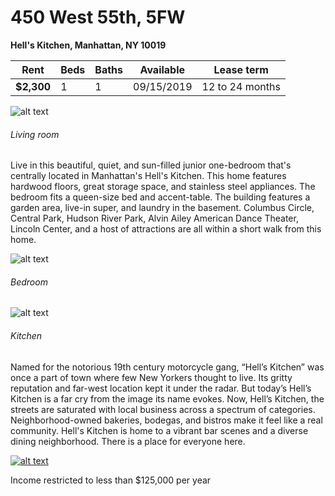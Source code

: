 # 450 West 55th, 5FW
**Hell's Kitchen, Manhattan, NY 10019**

| Rent          | Beds| Baths| Available | Lease term |
| ------------- |-------------|-------------|-------------|--------------|
| **$2,300**    | 1   | 1   | 09/15/2019 | 12 to 24 months |


![alt text](https://user-images.githubusercontent.com/5611960/61741597-3c7f8800-ad5f-11e9-8b53-491d518efe9c.jpg)
###### Living room

Live in this beautiful, quiet, and sun-filled junior one-bedroom that's centrally located in Manhattan's Hell's Kitchen. This home features hardwood floors, great storage space, and stainless steel appliances. The bedroom fits a queen-size bed and accent-table.  The building features a garden area, live-in super, and laundry in the basement.  Columbus Circle, Central Park, Hudson River Park, Alvin Ailey American Dance Theater, Lincoln Center, and a host of attractions are all within a short walk from this home.

![alt text](https://user-images.githubusercontent.com/5611960/61741596-3be6f180-ad5f-11e9-9e88-b0dde536e01f.jpg)
###### Bedroom

![alt text](https://user-images.githubusercontent.com/5611960/61741594-3be6f180-ad5f-11e9-8813-853ee920c83f.jpg)
###### Kitchen

Named for the notorious 19th century motorcycle gang, “Hell’s Kitchen” was once a part of town where few New Yorkers thought to live. Its gritty reputation and far-west location kept it under the radar. But today’s Hell’s Kitchen is a far cry from the image its name evokes. Now, Hell’s Kitchen, the streets are saturated with local business across a spectrum of categories. Neighborhood-owned bakeries, bodegas, and bistros make it feel like a real community. Hell's Kitchen is home to a vibrant bar scenes and a diverse dining neighborhood. There is a place for everyone here.

[![alt text](https://user-images.githubusercontent.com/5611960/61745629-f24ed480-ad67-11e9-9ea8-8dbf4428de52.png)](https://goo.gl/maps/VKdbrh1pvyqHCb8z5)

Income restricted to less than $125,000 per year
